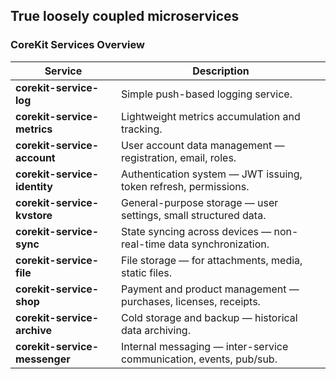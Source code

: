 ## True loosely coupled microservices

### CoreKit Services Overview

| Service                          | Description                                                    |
|----------------------------------|----------------------------------------------------------------|
| **corekit-service-log**           | Simple push-based logging service.                             |
| **corekit-service-metrics**       | Lightweight metrics accumulation and tracking.                  |
| **corekit-service-account**       | User account data management — registration, email, roles.      |
| **corekit-service-identity**      | Authentication system — JWT issuing, token refresh, permissions.|
| **corekit-service-kvstore**       | General-purpose storage — user settings, small structured data. |
| **corekit-service-sync**          | State syncing across devices — non-real-time data synchronization.|
| **corekit-service-file**          | File storage — for attachments, media, static files.            |
| **corekit-service-shop**          | Payment and product management — purchases, licenses, receipts. |
| **corekit-service-archive**       | Cold storage and backup — historical data archiving.            |
| **corekit-service-messenger**     | Internal messaging — inter-service communication, events, pub/sub. |
